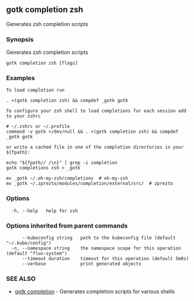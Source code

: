## gotk completion zsh

Generates zsh completion scripts

### Synopsis

Generates zsh completion scripts

```
gotk completion zsh [flags]
```

### Examples

```
To load completion run

. <(gotk completion zsh) && compdef _gotk gotk

To configure your zsh shell to load completions for each session add to your zshrc

# ~/.zshrc or ~/.profile
command -v gotk >/dev/null && . <(gotk completion zsh) && compdef _gotk gotk

or write a cached file in one of the completion directories in your ${fpath}:

echo "${fpath// /\n}" | grep -i completion
gotk completions zsh > _gotk

mv _gotk ~/.oh-my-zsh/completions  # oh-my-zsh
mv _gotk ~/.zprezto/modules/completion/external/src/  # zprezto

```

### Options

```
  -h, --help   help for zsh
```

### Options inherited from parent commands

```
      --kubeconfig string   path to the kubeconfig file (default "~/.kube/config")
  -n, --namespace string    the namespace scope for this operation (default "flux-system")
      --timeout duration    timeout for this operation (default 5m0s)
      --verbose             print generated objects
```

### SEE ALSO

* [gotk completion](gotk_completion.md)	 - Generates completion scripts for various shells

